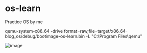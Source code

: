 # os-learn
Practice OS by me

qemu-system-x86_64 -drive format=raw,file=target/x86_64-blog_os/debug/bootimage-os-learn.bin  -L "C:\Program Files\qemu"

![image](https://github.com/user-attachments/assets/67367e52-8cbf-4b27-9ed4-80a636333e4a)
